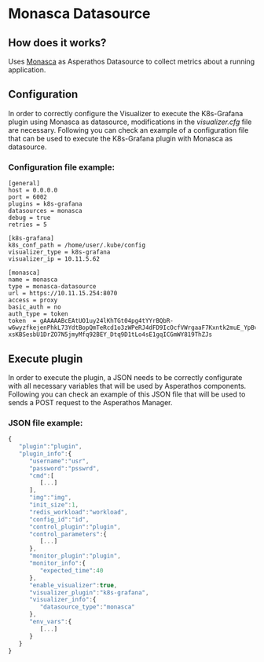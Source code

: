 # Monasca Datasource

## How does it works?

Uses [Monasca](http://monasca.io/) as Asperathos Datasource to collect metrics about a running application.

## Configuration

In order to correctly configure the Visualizer to execute the K8s-Grafana plugin using Monasca as datasource, modifications in the *visualizer.cfg* file are necessary. Following you can check an example of a configuration file that can be used to execute the K8s-Grafana plugin with Monasca as datasource.

### Configuration file example:

```
[general]
host = 0.0.0.0
port = 6002
plugins = k8s-grafana
datasources = monasca
debug = true
retries = 5

[k8s-grafana]
k8s_conf_path = /home/user/.kube/config
visualizer_type = k8s-grafana
visualizer_ip = 10.11.5.62

[monasca]
name = monasca
type = monasca-datasource
url = https://10.11.15.254:8070
access = proxy
basic_auth = no
auth_type = token
token  = gAAAAABcEAtUO1uy24lKhTGt04pg4tYYrBQbR-w6wyzfkejenPhkL73YdtBopQmTeRcd1o3zWPeRJ4dFD9IcOcfVWrgaaF7Kxntk2muE_YpBvu3LBL0JPGYdAaeW-xsKBSesbU1DrZO7N5jmyMfq92BEY_Dtq9D1tLo4sE1gqICGmWY819ThZJs
```

## Execute plugin

In order to execute the plugin, a JSON needs to be correctly configurate with all necessary variables that will be used by Asperathos components. Following you can check an example of this JSON file that will be used to sends a POST request to the Asperathos Manager.

### JSON file example:

```javascript
{  
   "plugin":"plugin",
   "plugin_info":{  
      "username":"usr",
      "password":"psswrd",
      "cmd":[  
         [...]
      ],
      "img":"img",
      "init_size":1,
      "redis_workload":"workload",
      "config_id":"id",
      "control_plugin":"plugin",
      "control_parameters":{  
         [...]
      },
      "monitor_plugin":"plugin",
      "monitor_info":{  
         "expected_time":40
      },
      "enable_visualizer":true,
      "visualizer_plugin":"k8s-grafana",
      "visualizer_info":{  
         "datasource_type":"monasca"
      },
      "env_vars":{  
         [...]
      }
   }
}
```
